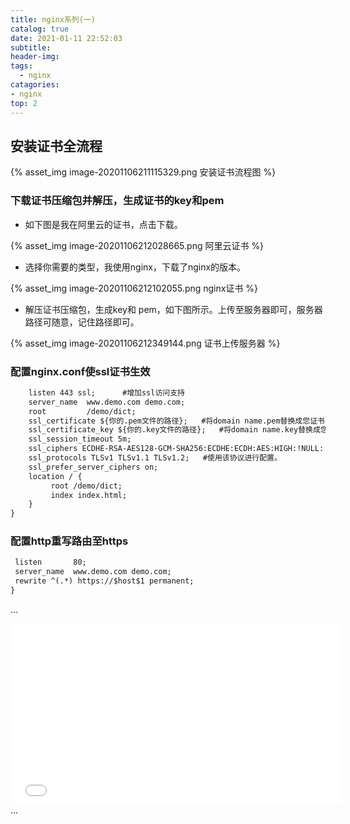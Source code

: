 ```yaml
---
title: nginx系列(一)
catalog: true
date: 2021-01-11 22:52:03
subtitle:
header-img:
tags: 
  - nginx
catagories:
- nginx
top: 2
---
```


## 安装证书全流程
{% asset_img image-20201106211115329.png 安装证书流程图 %}

### 下载证书压缩包并解压，生成证书的key和pem

- 如下图是我在阿里云的证书，点击下载。

{% asset_img image-20201106212028665.png 阿里云证书 %}

- 选择你需要的类型，我使用nginx，下载了nginx的版本。

{% asset_img image-20201106212102055.png nginx证书 %}

- 解压证书压缩包，生成key和 pem，如下图所示。上传至服务器即可，服务器路径可随意，记住路径即可。

{% asset_img image-20201106212349144.png 证书上传服务器 %}

### 配置nginx.conf使ssl证书生效

```xml server {	
    listen 443 ssl;      #增加ssl访问支持
    server_name  www.demo.com demo.com;
    root         /demo/dict;
    ssl_certificate ${你的.pem文件的路径};   #将domain name.pem替换成您证书的文件名。
    ssl_certificate_key ${你的.key文件的路径};   #将domain name.key替换成您证书的密钥文件名。
    ssl_session_timeout 5m;
    ssl_ciphers ECDHE-RSA-AES128-GCM-SHA256:ECDHE:ECDH:AES:HIGH:!NULL:!aNULL:!MD5:!ADH:!RC4;  #使用此加密套件。
    ssl_protocols TLSv1 TLSv1.1 TLSv1.2;   #使用该协议进行配置。
    ssl_prefer_server_ciphers on;  
    location / {
         root /demo/dict; 
         index index.html;
    }
}
```

### 配置http重写路由至https

```xml server{
 listen       80;
 server_name  www.demo.com demo.com;
 rewrite ^(.*) https://$host$1 permanent;
}
```

...
<iframe frameborder="no" border="0" marginwidth="0" marginheight="0" width=530 height=290 src="//music.163.com/outchain/player?type=0&id=3150640120&auto=0&height=430"></iframe>
...